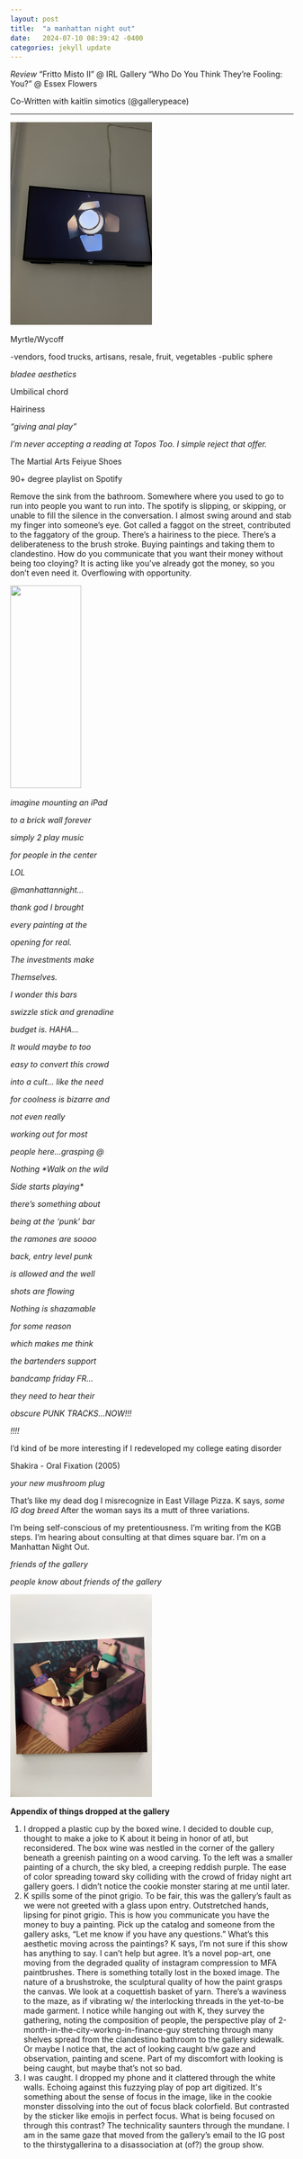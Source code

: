 ```yaml
---
layout: post
title:  "a manhattan night out"
date:   2024-07-10 08:39:42 -0400
categories: jekyll update
---
```

<i>Review</i>
“Fritto Misto II” @ IRL Gallery 
“Who Do You Think They’re Fooling: You?” @ Essex Flowers 

Co-Written with kaitlin simotics (@gallerypeace)

---------------

<img src="../assets/img/spotlight.jpg" width="auto !important;" height="360px !important;" style="width:50%;">

Myrtle/Wycoff

-vendors, food trucks, artisans, resale, fruit, vegetables 
-public sphere 

<i>bladee aesthetics</i> 

Umbilical chord

Hairiness 

<i>“giving anal play”</i>

<i>I’m never accepting a reading at Topos Too. I simple reject that offer.</i>

The Martial Arts 
Feiyue Shoes  

90+ degree playlist on Spotify

Remove the sink from the bathroom. Somewhere where you used to go to run into people you want to run into. The spotify is slipping, or skipping, or unable to fill the silence in the conversation. I almost swing around and stab my finger into someone’s eye. Got called a faggot on the street, contributed to the faggatory of the group. There’s a hairiness to the piece. There’s a deliberateness to the brush stroke. Buying paintings and taking them to clandestino. How do you communicate that you want their money without being too cloying? It is acting like you’ve already got the money, so you don’t even need it. Overflowing with opportunity. 

<img src="../assets/img/new york.jpg" width="auto !important;" height="360px !important;" style="width:50%;">


<i>imagine mounting an iPad 

to a brick wall forever

simply 2 play music 

for people in the center

LOL

@manhattannight…

thank god I brought 

every painting at the 

opening for real. 

The investments make

Themselves.

I wonder this bars

swizzle stick and grenadine 

budget is. HAHA…

It would maybe to too 

easy to convert this crowd 

into a cult… like the need 

for coolness is bizarre and

not even really 

working out for most 

people here…grasping @ 

Nothing *Walk on the wild 

Side starts playing*


there’s something about 

being at the ‘punk’ bar 

the ramones are soooo

back, entry level punk 

is allowed and the well

shots are flowing

Nothing is shazamable

for some reason 

which makes me think 

the bartenders support 

bandcamp friday FR…

they need to hear their 

obscure PUNK TRACKS…NOW!!!

!!!!</i>

I’d kind of be more interesting if I redeveloped my college eating disorder

Shakira - Oral Fixation (2005) 

<i>your new mushroom plug</i>

That’s like my dead dog
I misrecognize in East Village 
Pizza. K says, <i>some IG dog breed</i>
After the woman says its a mutt of 
three variations. 

I’m being self-conscious of my pretentiousness. I’m writing from the KGB steps. I’m hearing about consulting at that dimes square bar. I’m on a Manhattan Night Out. 

<i>friends of the gallery

people know about friends of the gallery</i> 

<img src="../assets/img/lotion bath.jpg" width="auto !important;" height="360px !important;" style="width:50%;">

<b>Appendix of things dropped at the gallery</b>
1) I dropped a plastic cup by the boxed wine. I decided to double cup, thought to make a joke to K about it being in honor of atl, but reconsidered. The box wine was nestled in the corner of the gallery beneath a greenish painting on a wood carving. To the left was a smaller painting of a church, the sky bled, a creeping reddish purple. The ease of color spreading toward sky colliding with the crowd of friday night art gallery goers. I didn’t notice the cookie monster staring at me until later.
2) K spills some of the pinot grigio. To be fair, this was the gallery’s fault as we were not greeted with a glass upon entry. Outstretched hands, lipsing for pinot grigio. This is how you communicate you have the money to buy a painting. Pick up the catalog and someone from the gallery asks, “Let me know if you have any questions.” What’s this aesthetic moving across the paintings? K says, I’m not sure if this show has anything to say. I can’t help but agree. It’s a novel pop-art, one moving from the degraded quality of instagram compression to MFA paintbrushes. There is something totally lost in the boxed image. The nature of a brushstroke, the sculptural quality of how the paint grasps the canvas. We look at a coquettish basket of yarn. There’s a waviness to the maze, as if vibrating w/ the interlocking threads in the yet-to-be made garment. I notice while hanging out with K, they survey the gathering, noting the composition of people, the perspective play of 2-month-in-the-city-workng-in-finance-guy stretching through many shelves spread from the clandestino bathroom to the gallery sidewalk. Or maybe I notice that, the act of looking caught b/w gaze and observation, painting and scene. Part of my discomfort with looking is being caught, but maybe that’s not so bad. 
3) I was caught. I dropped my phone and it clattered through the white walls. Echoing against this fuzzying play of pop art digitized. It's something about the sense of focus in the image, like in the cookie monster dissolving into the out of focus black colorfield. But contrasted by the sticker like emojis in perfect focus. What is being focused on through this contrast? The technicality saunters through the mundane. I am in the same gaze that moved from the gallery’s email to the IG post to the thirstygallerina to a disassociation at (of?) the group show. 
